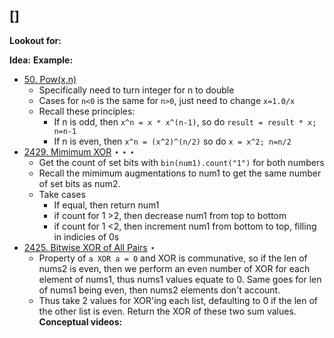 ## []
**Lookout for:**

**Idea:**
**Example:**
* [50. Pow(x,n)](https://leetcode.com/problems/powx-n/)
	* Specifically need to turn integer for n to double
	* Cases for `n<0` is the same for `n>0`, just need to change `x=1.0/x` 
	* Recall these principles:
		* If n is odd, then `x^n = x * x^(n-1)`, so do `result = result * x; n=n-1`
		* If n is even, then `x^n = (x^2)^(n/2)` so do `x = x^2; n=n/2`
* [2429. Mimimum XOR](https://leetcode.com/problems/minimize-xor/description/?envType=daily-question&envId=2025-01-15) $\star \star \star$
	* Get the count of set bits with `bin(num1).count("1")` for both numbers
	* Recall the mimimum augmentations to num1 to get the same number of set bits as num2.
	* Take cases
		* If equal, then return num1
		* if count for 1 >2, then decrease num1 from top to bottom
		* if count for 1 <2, then increment num1 from bottom to top, filling in indicies of 0s
* [2425. Bitwise XOR of All Pairs](https://leetcode.com/problems/bitwise-xor-of-all-pairings/description/?envType=daily-question&envId=2025-01-16) $\star$
	* Property of `a XOR a = 0` and XOR is communative, so if the len of nums2 is even, then we perform an even number of XOR for each element of nums1, thus nums1 values equate to 0. Same goes for len of nums1 being even, then nums2 elements don't account. 
	* Thus take 2 values for XOR'ing each list, defaulting to 0 if the len of the other list is even. Return the XOR of these two sum values.
**Conceptual videos:**